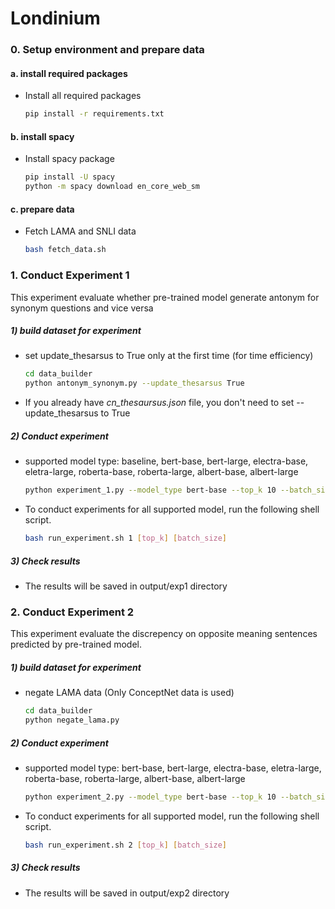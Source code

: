 # Londinium

### 0. Setup environment and prepare data
#### a. install required packages
- Install all required packages
    ```bash
    pip install -r requirements.txt
    ```
#### b. install spacy
- Install spacy package
    ```bash
    pip install -U spacy
    python -m spacy download en_core_web_sm
    ```
#### c. prepare data
- Fetch LAMA and SNLI data
    ```bash
    bash fetch_data.sh
    ```

### 1. Conduct Experiment 1
This experiment evaluate whether pre-trained model generate antonym for synonym questions and vice versa
##### 1) build dataset for experiment
- set update_thesarsus to True only at the first time (for time efficiency)
    ```bash
    cd data_builder
    python antonym_synonym.py --update_thesarsus True
    ```
- If you already have *cn_thesaursus.json* file, you don't need to set --update_thesarsus to True
##### 2) Conduct experiment
-  supported model type: baseline, bert-base, bert-large, electra-base, eletra-large, roberta-base, roberta-large, albert-base, albert-large
    ```bash
    python experiment_1.py --model_type bert-base --top_k 10 --batch_size 16
    ```
- To conduct experiments for all supported model, run the following shell script.
    ```bash
    bash run_experiment.sh 1 [top_k] [batch_size]
    ```
##### 3) Check results
- The results will be saved in output/exp1 directory
    
### 2. Conduct Experiment 2
This experiment evaluate the discrepency on opposite meaning sentences predicted by  pre-trained model.
##### 1) build dataset for experiment
- negate LAMA data (Only ConceptNet data is used)
    ```bash
    cd data_builder
    python negate_lama.py
    ```
##### 2) Conduct experiment
-  supported model type: bert-base, bert-large, electra-base, eletra-large, roberta-base, roberta-large, albert-base, albert-large
    ```bash
    python experiment_2.py --model_type bert-base --top_k 10 --batch_size 16
    ```
- To conduct experiments for all supported model, run the following shell script.
    ```bash
    bash run_experiment.sh 2 [top_k] [batch_size]
    ```
##### 3) Check results
- The results will be saved in output/exp2 directory
    